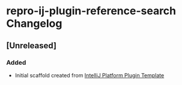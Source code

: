 <!-- Keep a Changelog guide -> https://keepachangelog.com -->

# repro-ij-plugin-reference-search Changelog

## [Unreleased]
### Added
- Initial scaffold created from [IntelliJ Platform Plugin Template](https://github.com/JetBrains/intellij-platform-plugin-template)

